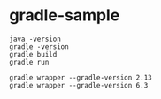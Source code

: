 # gradle-sample

```
java -version
gradle -version
gradle build
gradle run

gradle wrapper --gradle-version 2.13
gradle wrapper --gradle-version 6.3
```
